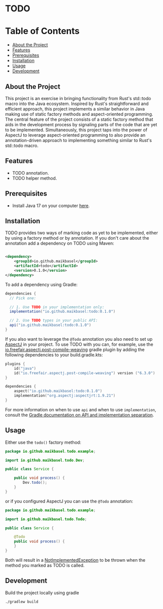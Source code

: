 # TODO

# Table of Contents

<!-- TOC -->
* [About the Project](#about-the-project)
* [Features](#features)
* [Prerequisites](#prerequisites)
* [Installation](#installation)
* [Usage](#usage)
* [Development](#development)
<!-- TOC -->

## About the Project

This project is an exercise in bringing functionality from Rust's std::todo macro into the Java ecosystem.
Inspired by Rust's straightforward and efficient approach, this project implements a similar behavior in Java making use
of static factory methods and aspect-oriented programming. The central feature of the project consists of a static
factory method that aids in the development process by signaling parts of the code that are yet to be implemented.
Simultaneously, this project taps into the power of AspectJ to leverage aspect-oriented programming to also provide an
annotation-driven approach to implementing something similar to Rust's std::todo macro.

## Features

- TODO annotation.
- TODO helper method.

## Prerequisites

- Install Java 17 on your computer [here](https://adoptium.net/de/temurin/releases/?version=17).

## Installation

TODO provides two ways of marking code as yet to be implemented, either by using a factory method or by annotation. If
you don't care about the annotation add a dependency on TODO using Maven:

```xml

<dependency>
    <groupId>io.github.maikbasel</groupId>
    <artifactId>todo</artifactId>
    <version>0.1.0</version>
</dependency>
```

To add a dependency using Gradle:

```gradle
dependencies {
  // Pick one:

  // 1. Use TODO in your implementation only:
  implementation("io.github.maikbasel:todo:0.1.0")

  // 2. Use TODO types in your public API:
  api("io.github.maikbasel:todo:0.1.0")
}
```

If you also want to leverage the `@Todo` annotation you also need to set
up [AspectJ](https://github.com/eclipse-aspectj/aspectj) in your project. To use TODO with you can, for example, use
the [io.freefair.aspectj.post-compile-weaving](https://docs.freefair.io/gradle-plugins/8.4/reference/#_post_compile_weaving)
gradle plugin by adding the following dependencies to your build.gradle.kts:

```kotlin
plugins {
    id("java")
    id("io.freefair.aspectj.post-compile-weaving") version ("6.3.0")
}

dependencies {
    aspect("io.github.maikbasel:todo:0.1.0")
    implementation("org.aspectj:aspectjrt:1.9.21")
}
```

For more information on when to use `api` and when to use `implementation`,
consult the
[Gradle documentation on API and implementation separation](https://docs.gradle.org/current/userguide/java_library_plugin.html#sec:java_library_separation).

## Usage

Either use the `todo()` factory method:

```java
package io.github.maikbasel.todo.example;

import io.github.maikbasel.todo.Dev;

public class Service {

    public void process() {
        Dev.todo();
    }
}
```

or if you configured AspectJ you can use the `@Todo` annotation:

```java
package io.github.maikbasel.todo.example;

import io.github.maikbasel.todo.Todo;

public class Service {

    @Todo
    public void process() {
    }
}
```

Both will result in
a [NotImplementedException](lib%2Fsrc%2Fmain%2Fjava%2Fio%2Fgithub%2Fmaikbasel%2Ftodo%2FNotImplementedException.java) to
be thrown when the method you marked as TODO is called.

## Development

Build the project locally using gradle

```bash
./gradlew build
```